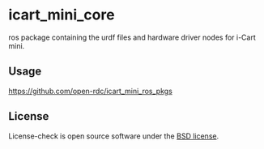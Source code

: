 icart_mini_core
=============
ros package containing the urdf files and hardware driver nodes for i-Cart mini.

## Usage

https://github.com/open-rdc/icart_mini_ros_pkgs

## License

License-check is open source software under the [BSD license](https://github.com/open-rdc/icart_mini_core/blob/master/LICENSE).
